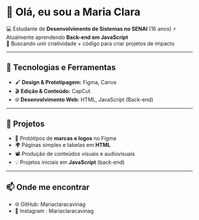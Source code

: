 # 👋 Olá, eu sou a Maria Clara  

💻 Estudante de **Desenvolvimento de Sistemas no SENAI** (16 anos) 
⚡ Atualmente aprendendo **Back-end em JavaScript**  
🚀 Buscando unir criatividade + código para criar projetos de impacto  

---

## 🔧 Tecnologias e Ferramentas  
- 🖌️ **Design & Prototipagem:** Figma, Canva  
- 🎬 **Edição & Conteúdo:** CapCut  
- 🌐 **Desenvolvimento Web:** HTML, JavaScript (Back-end)  

---

## 🚀 Projetos  
- 🎨 Protótipos de **marcas e logos** no Figma  
- 🌍 Páginas simples e tabelas em **HTML**  
- 📽️ Produção de conteúdos visuais e audiovisuais  
- 💡 Projetos iniciais em **JavaScript** (back-end)  

---

## 📫 Onde me encontrar  
- 🌐 GitHub: Mariaclaracavinag  
- 📲 Instagram : Mariaclaracavinag  




